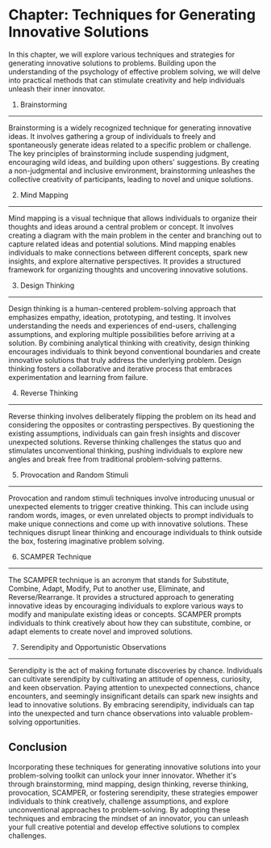 Chapter: Techniques for Generating Innovative Solutions
=======================================================

In this chapter, we will explore various techniques and strategies for generating innovative solutions to problems. Building upon the understanding of the psychology of effective problem solving, we will delve into practical methods that can stimulate creativity and help individuals unleash their inner innovator.

1. Brainstorming
----------------

Brainstorming is a widely recognized technique for generating innovative ideas. It involves gathering a group of individuals to freely and spontaneously generate ideas related to a specific problem or challenge. The key principles of brainstorming include suspending judgment, encouraging wild ideas, and building upon others' suggestions. By creating a non-judgmental and inclusive environment, brainstorming unleashes the collective creativity of participants, leading to novel and unique solutions.

2. Mind Mapping
---------------

Mind mapping is a visual technique that allows individuals to organize their thoughts and ideas around a central problem or concept. It involves creating a diagram with the main problem in the center and branching out to capture related ideas and potential solutions. Mind mapping enables individuals to make connections between different concepts, spark new insights, and explore alternative perspectives. It provides a structured framework for organizing thoughts and uncovering innovative solutions.

3. Design Thinking
------------------

Design thinking is a human-centered problem-solving approach that emphasizes empathy, ideation, prototyping, and testing. It involves understanding the needs and experiences of end-users, challenging assumptions, and exploring multiple possibilities before arriving at a solution. By combining analytical thinking with creativity, design thinking encourages individuals to think beyond conventional boundaries and create innovative solutions that truly address the underlying problem. Design thinking fosters a collaborative and iterative process that embraces experimentation and learning from failure.

4. Reverse Thinking
-------------------

Reverse thinking involves deliberately flipping the problem on its head and considering the opposites or contrasting perspectives. By questioning the existing assumptions, individuals can gain fresh insights and discover unexpected solutions. Reverse thinking challenges the status quo and stimulates unconventional thinking, pushing individuals to explore new angles and break free from traditional problem-solving patterns.

5. Provocation and Random Stimuli
---------------------------------

Provocation and random stimuli techniques involve introducing unusual or unexpected elements to trigger creative thinking. This can include using random words, images, or even unrelated objects to prompt individuals to make unique connections and come up with innovative solutions. These techniques disrupt linear thinking and encourage individuals to think outside the box, fostering imaginative problem solving.

6. SCAMPER Technique
--------------------

The SCAMPER technique is an acronym that stands for Substitute, Combine, Adapt, Modify, Put to another use, Eliminate, and Reverse/Rearrange. It provides a structured approach to generating innovative ideas by encouraging individuals to explore various ways to modify and manipulate existing ideas or concepts. SCAMPER prompts individuals to think creatively about how they can substitute, combine, or adapt elements to create novel and improved solutions.

7. Serendipity and Opportunistic Observations
---------------------------------------------

Serendipity is the act of making fortunate discoveries by chance. Individuals can cultivate serendipity by cultivating an attitude of openness, curiosity, and keen observation. Paying attention to unexpected connections, chance encounters, and seemingly insignificant details can spark new insights and lead to innovative solutions. By embracing serendipity, individuals can tap into the unexpected and turn chance observations into valuable problem-solving opportunities.

Conclusion
----------

Incorporating these techniques for generating innovative solutions into your problem-solving toolkit can unlock your inner innovator. Whether it's through brainstorming, mind mapping, design thinking, reverse thinking, provocation, SCAMPER, or fostering serendipity, these strategies empower individuals to think creatively, challenge assumptions, and explore unconventional approaches to problem-solving. By adopting these techniques and embracing the mindset of an innovator, you can unleash your full creative potential and develop effective solutions to complex challenges.
